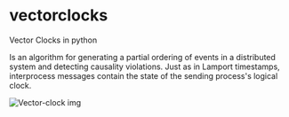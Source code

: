 # vectorclocks
Vector Clocks in python

Is an algorithm for generating a partial ordering of events in a distributed system and detecting causality violations. Just as in Lamport timestamps, interprocess messages contain the state of the sending process's logical clock.


![Vector-clock img](https://clocks-vector.png)
